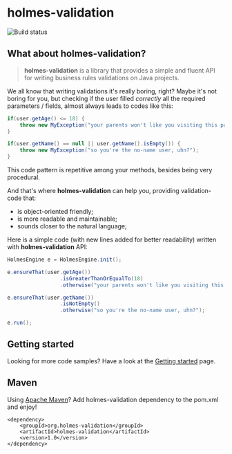 # holmes-validation

![Build status](https://api.travis-ci.org/holmes-org/holmes-validation.png)

## What about holmes-validation?

> **holmes-validation** is a library that provides a simple and fluent API for writing business rules validations on Java projects.

We all know that writing validations it's really boring, right? Maybe it's not boring for you, but checking if the user filled *correctly* all the required parameters / fields, almost always leads to codes like this:

```java
if(user.getAge() <= 18) {
    throw new MyException("your parents won't like you visiting this page");
}

if(user.getName() == null || user.getName().isEmpty()) {
    throw new MyException("so you're the no-name user, uhn?");
}
```

This code pattern is repetitive among your methods, besides being very procedural.

And that's where **holmes-validation** can help you, providing validation-code that:

* is object-oriented friendly;
* is more readable and maintainable;
* sounds closer to the natural language;

Here is a simple code (with new lines added for better readability) written with **holmes-validation** API:

```java
HolmesEngine e = HolmesEngine.init();

e.ensureThat(user.getAge())
                 .isGreaterThanOrEqualTo(18)
                 .otherwise("your parents won't like you visiting this page");

e.ensureThat(user.getName())
                 .isNotEmpty()
                 .otherwise("so you're the no-name user, uhn?");

e.run();
```

## Getting started

Looking for more code samples? Have a look at the [Getting started](https://github.com/holmes-org/holmes-validation) page.

## Maven

Using [Apache Maven](http://maven.apache.org/)? Add holmes-validation dependency to the pom.xml and enjoy!

    <dependency>
    	<groupId>org.holmes-validation</groupId>
    	<artifactId>holmes-validation</artifactId>
    	<version>1.0</version>
    </dependency>